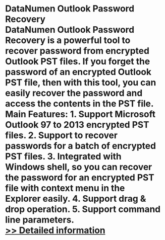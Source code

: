 # DataNumen Outlook Password Recovery<br />DataNumen Outlook Password Recovery is a powerful tool to recover password from encrypted Outlook PST files. If you forget the password of an encrypted Outlook PST file, then with this tool, you can easily recover the password and access the contents in the PST file. Main Features: 1. Support Microsoft Outlook 97 to 2013 encrypted PST files. 2. Support to recover passwords for a batch of encrypted PST files. 3. Integrated with Windows shell, so you can recover the password for an encrypted PST file with context menu in the Explorer easily. 4. Support drag & drop operation. 5. Support command line parameters.<br />[>> Detailed information](https://secure.shareit.com/shareit/product.html?productid=300995235&affiliateid=200057808)